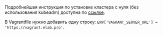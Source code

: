 Подробнейшая инструкция по установке кластера с нуля (без использования kubeadm) доступна по [ссылке](https://github.com/mmumshad/kubernetes-the-hard-way).

В Vagrantfile нужно добавить одну строку: `ENV['VAGRANT_SERVER_URL'] = 'https://vagrant.elab.pro'`.

